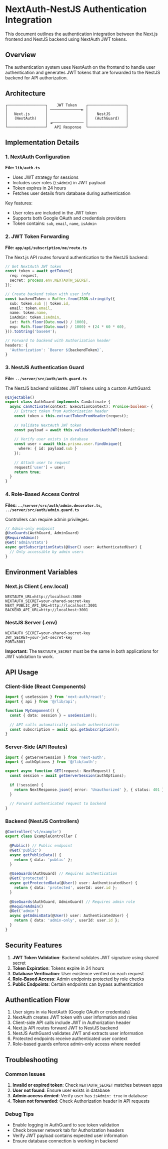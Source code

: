 # NextAuth-NestJS Authentication Integration

This document outlines the authentication integration between the Next.js frontend and NestJS backend using NextAuth JWT tokens.

## Overview

The authentication system uses NextAuth on the frontend to handle user authentication and generates JWT tokens that are forwarded to the NestJS backend for API authorization.

## Architecture

```
┌─────────────────┐    JWT Token    ┌─────────────────┐
│                 │ ──────────────► │                 │
│   Next.js       │                 │    NestJS       │
│   (NextAuth)    │                 │   (AuthGuard)   │
│                 │ ◄────────────── │                 │
└─────────────────┘   API Response  └─────────────────┘
```

## Implementation Details

### 1. NextAuth Configuration

**File: `lib/auth.ts`**

- Uses JWT strategy for sessions
- Includes user roles (`isAdmin`) in JWT payload
- Token expires in 24 hours
- Fetches user details from database during authentication

Key features:
- User roles are included in the JWT token
- Supports both Google OAuth and credentials providers
- Token contains: `sub`, `email`, `name`, `isAdmin`

### 2. JWT Token Forwarding

**File: `app/api/subscription/me/route.ts`**

The Next.js API routes forward authentication to the NestJS backend:

```typescript
// Get NextAuth JWT token
const token = await getToken({
  req: request,
  secret: process.env.NEXTAUTH_SECRET,
});

// Create backend token with user info
const backendToken = Buffer.from(JSON.stringify({
  sub: token.sub || token.id,
  email: token.email,
  name: token.name,
  isAdmin: token.isAdmin,
  iat: Math.floor(Date.now() / 1000),
  exp: Math.floor(Date.now() / 1000) + (24 * 60 * 60),
})).toString('base64');

// Forward to backend with Authorization header
headers: {
  'Authorization': `Bearer ${backendToken}`,
}
```

### 3. NestJS Authentication Guard

**File: `../server/src/auth/auth.guard.ts`**

The NestJS backend validates JWT tokens using a custom AuthGuard:

```typescript
@Injectable()
export class AuthGuard implements CanActivate {
  async canActivate(context: ExecutionContext): Promise<boolean> {
    // Extract token from Authorization header
    const token = this.extractTokenFromHeader(request);
    
    // Validate NextAuth JWT token
    const payload = await this.validateNextAuthJWT(token);
    
    // Verify user exists in database
    const user = await this.prisma.user.findUnique({
      where: { id: payload.sub }
    });
    
    // Attach user to request
    request['user'] = user;
    return true;
  }
}
```

### 4. Role-Based Access Control

**Files: `../server/src/auth/admin.decorator.ts`, `../server/src/auth/admin.guard.ts`**

Controllers can require admin privileges:

```typescript
// Admin-only endpoint
@UseGuards(AuthGuard, AdminGuard)
@RequireAdmin()
@Get('admin/stats')
async getSubscriptionStats(@User() user: AuthenticatedUser) {
  // Only accessible by admin users
}
```

## Environment Variables

### Next.js Client (.env.local)
```env
NEXTAUTH_URL=http://localhost:3000
NEXTAUTH_SECRET=your-shared-secret-key
NEXT_PUBLIC_API_URL=http://localhost:3001
BACKEND_API_URL=http://localhost:3001
```

### NestJS Server (.env)
```env
NEXTAUTH_SECRET=your-shared-secret-key
JWT_SECRET=your-jwt-secret-key
PORT=3001
```

**Important:** The `NEXTAUTH_SECRET` must be the same in both applications for JWT validation to work.

## API Usage

### Client-Side (React Components)

```typescript
import { useSession } from 'next-auth/react';
import { api } from '@/lib/api';

function MyComponent() {
  const { data: session } = useSession();
  
  // API calls automatically include authentication
  const subscription = await api.getSubscription();
}
```

### Server-Side (API Routes)

```typescript
import { getServerSession } from 'next-auth';
import { authOptions } from '@/lib/auth';

export async function GET(request: NextRequest) {
  const session = await getServerSession(authOptions);
  
  if (!session) {
    return NextResponse.json({ error: 'Unauthorized' }, { status: 401 });
  }
  
  // Forward authenticated request to backend
}
```

### Backend (NestJS Controllers)

```typescript
@Controller('v1/example')
export class ExampleController {
  
  @Public() // Public endpoint
  @Get('public')
  async getPublicData() {
    return { data: 'public' };
  }
  
  @UseGuards(AuthGuard) // Requires authentication
  @Get('protected')
  async getProtectedData(@User() user: AuthenticatedUser) {
    return { data: 'protected', userId: user.id };
  }
  
  @UseGuards(AuthGuard, AdminGuard) // Requires admin role
  @RequireAdmin()
  @Get('admin')
  async getAdminData(@User() user: AuthenticatedUser) {
    return { data: 'admin-only', userId: user.id };
  }
}
```

## Security Features

1. **JWT Token Validation**: Backend validates JWT signature using shared secret
2. **Token Expiration**: Tokens expire in 24 hours
3. **Database Verification**: User existence verified on each request
4. **Role-Based Access**: Admin endpoints protected by role checks
5. **Public Endpoints**: Certain endpoints can bypass authentication

## Authentication Flow

1. User signs in via NextAuth (Google OAuth or credentials)
2. NextAuth creates JWT token with user information and roles
3. Client-side API calls include JWT in Authorization header
4. Next.js API routes forward JWT to NestJS backend
5. NestJS AuthGuard validates JWT and extracts user information
6. Protected endpoints receive authenticated user context
7. Role-based guards enforce admin-only access where needed

## Troubleshooting

### Common Issues

1. **Invalid or expired token**: Check `NEXTAUTH_SECRET` matches between apps
2. **User not found**: Ensure user exists in database
3. **Admin access denied**: Verify user has `isAdmin: true` in database
4. **Token not forwarded**: Check Authorization header in API requests

### Debug Tips

- Enable logging in AuthGuard to see token validation
- Check browser network tab for Authorization headers
- Verify JWT payload contains expected user information
- Ensure database connection is working in backend
